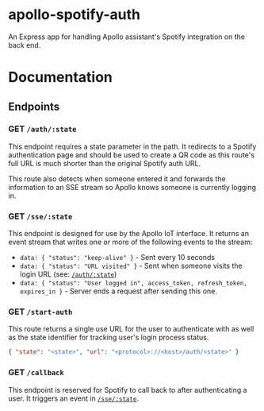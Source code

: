 # apollo-spotify-auth
An Express app for handling Apollo assistant's Spotify integration on the back end.

# Documentation
## Endpoints
### GET `/auth/:state`
This endpoint requires a state parameter in the path. It redirects to a Spotify authentication page and should be used to create a QR code as this route's full URL is much shorter than the original Spotify auth URL.

This route also detects when someone entered it and forwards the information to an SSE stream so Apollo knows someone is currently logging in.

### GET `/sse/:state`
This endpoint is designed for use by the Apollo IoT interface. It returns an event stream that writes one or more of the following events to the stream:
- ``data: { "status": "keep-alive" }`` - Sent every 10 seconds
- ``data: { "status": "URL visited" }`` - Sent when someone visits the login URL (see: [`/auth/:state`](#get-authstate))
- ``data: { "status": "User logged in", access_token, refresh_token, expires_in }`` - Server ends a request after sending this one.

### GET `/start-auth`
This route returns a single use URL for the user to authenticate with as well as the state identifier for tracking user's login process status.
```json
{ "state": "<state>", "url": "<protocol>://<host>/auth/<state>" }
```

### GET `/callback`
This endpoint is reserved for Spotify to call back to after authenticating a user. It triggers an event in [`/sse/:state`](#get-ssestate).
